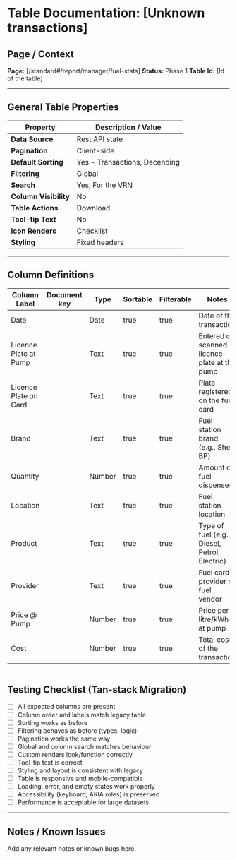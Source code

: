 # Table Documentation: [Unknown transactions]

## Page / Context
**Page:** [/standard#/report/manager/fuel-stats]
**Status:** Phase 1
**Table Id:** [Id of the table]

---

## General Table Properties

| Property             | Description / Value |
|----------------------|---------------------|
| **Data Source**      | Rest API state |
| **Pagination**       | Client-side |
| **Default Sorting**  | Yes - Transactions, Decending |
| **Filtering**        | Global |
| **Search**           | Yes, For the VRN |
| **Column Visibility**| No |
| **Table Actions**    | Download |
| **Tool-tip Text**    | No |
| **Icon Renders**     | Checklist |
| **Styling**          | Fixed headers |

---

## Column Definitions

| Column Label           | Document key | Type    | Sortable | Filterable | Notes                                                       |
|------------------------|--------------|---------|----------|------------|-------------------------------------------------------------|
| Date                   |              | Date    | true     | true       | Date of the transaction                                     |
| Licence Plate at Pump  |              | Text    | true     | true       | Entered or scanned licence plate at the pump                |
| Licence Plate on Card  |              | Text    | true     | true       | Plate registered on the fuel card                           |
| Brand                  |              | Text    | true     | true       | Fuel station brand (e.g., Shell, BP)                        |
| Quantity               |              | Number  | true     | true       | Amount of fuel dispensed                                    |
| Location               |              | Text    | true     | true       | Fuel station location                                       |
| Product                |              | Text    | true     | true       | Type of fuel (e.g., Diesel, Petrol, Electric)               |
| Provider               |              | Text    | true     | true       | Fuel card provider or fuel vendor                           |
| Price @ Pump           |              | Number  | true     | true       | Price per litre/kWh at pump                                 |
| Cost                   |              | Number  | true     | true       | Total cost of the transaction                               |

---

## Testing Checklist (Tan-stack Migration)

- [ ] All expected columns are present
- [ ] Column order and labels match legacy table
- [ ] Sorting works as before
- [ ] Filtering behaves as before (types, logic)
- [ ] Pagination works the same way
- [ ] Global and column search matches behaviour
- [ ] Custom renders look/function correctly
- [ ] Tool-tip text is correct
- [ ] Styling and layout is consistent with legacy
- [ ] Table is responsive and mobile-compatible
- [ ] Loading, error, and empty states work properly
- [ ] Accessibility (keyboard, ARIA roles) is preserved
- [ ] Performance is acceptable for large datasets

---

## Notes / Known Issues

Add any relevant notes or known bugs here.
